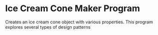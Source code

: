 # Ice Cream Cone Maker Program
Creates an ice cream cone object with various properties. This program explores several types of design patterns
